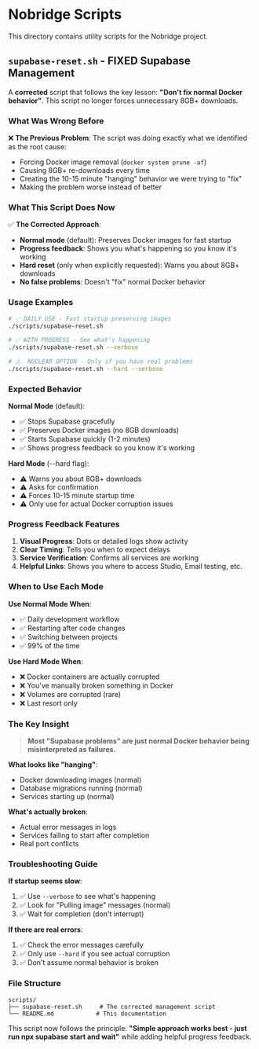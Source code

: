 # Nobridge Scripts

This directory contains utility scripts for the Nobridge project.

## `supabase-reset.sh` - FIXED Supabase Management

A **corrected** script that follows the key lesson: **"Don't fix normal Docker behavior"**. This script no longer forces unnecessary 8GB+ downloads.

### What Was Wrong Before

❌ **The Previous Problem**: The script was doing exactly what we identified as the root cause:
- Forcing Docker image removal (`docker system prune -af`)
- Causing 8GB+ re-downloads every time
- Creating the 10-15 minute "hanging" behavior we were trying to "fix"
- Making the problem worse instead of better

### What This Script Does Now

✅ **The Corrected Approach**:
- **Normal mode** (default): Preserves Docker images for fast startup
- **Progress feedback**: Shows you what's happening so you know it's working
- **Hard reset** (only when explicitly requested): Warns you about 8GB+ downloads
- **No false problems**: Doesn't "fix" normal Docker behavior

### Usage Examples

```bash
# ✅ DAILY USE - Fast startup preserving images
./scripts/supabase-reset.sh

# ✅ WITH PROGRESS - See what's happening
./scripts/supabase-reset.sh --verbose

# ⚠️  NUCLEAR OPTION - Only if you have real problems
./scripts/supabase-reset.sh --hard --verbose
```

### Expected Behavior

**Normal Mode** (default):
- ✅ Stops Supabase gracefully
- ✅ Preserves Docker images (no 8GB downloads)
- ✅ Starts Supabase quickly (1-2 minutes)
- ✅ Shows progress feedback so you know it's working

**Hard Mode** (--hard flag):
- ⚠️  Warns you about 8GB+ downloads
- ⚠️  Asks for confirmation
- ⚠️  Forces 10-15 minute startup time
- ⚠️  Only use for actual Docker corruption issues

### Progress Feedback Features

1. **Visual Progress**: Dots or detailed logs show activity
2. **Clear Timing**: Tells you when to expect delays
3. **Service Verification**: Confirms all services are working
4. **Helpful Links**: Shows you where to access Studio, Email testing, etc.

### When to Use Each Mode

**Use Normal Mode When**:
- ✅ Daily development workflow
- ✅ Restarting after code changes
- ✅ Switching between projects
- ✅ 99% of the time

**Use Hard Mode When**:
- ❌ Docker containers are actually corrupted
- ❌ You've manually broken something in Docker
- ❌ Volumes are corrupted (rare)
- ❌ Last resort only

### The Key Insight

> **Most "Supabase problems" are just normal Docker behavior being misinterpreted as failures.**

**What looks like "hanging"**:
- Docker downloading images (normal)
- Database migrations running (normal)
- Services starting up (normal)

**What's actually broken**:
- Actual error messages in logs
- Services failing to start after completion
- Real port conflicts

### Troubleshooting Guide

**If startup seems slow**:
1. ✅ Use `--verbose` to see what's happening
2. ✅ Look for "Pulling image" messages (normal)
3. ✅ Wait for completion (don't interrupt)

**If there are real errors**:
1. ✅ Check the error messages carefully
2. ✅ Only use `--hard` if you see actual corruption
3. ✅ Don't assume normal behavior is broken

### File Structure

```
scripts/
├── supabase-reset.sh     # The corrected management script
└── README.md            # This documentation
```

This script now follows the principle: **"Simple approach works best - just run npx supabase start and wait"** while adding helpful progress feedback.

